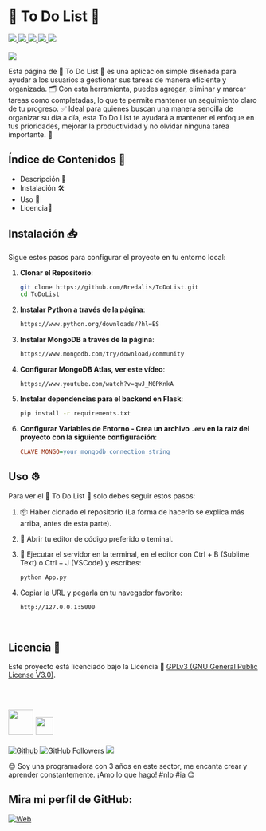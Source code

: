 <h1><b>🧾 To Do List 🧾</b></h1>
<a href="https://lenguajecss.com/" target="_blank">
  <img src="https://img.shields.io/badge/CSS-3498DB">  
</a>
<a href="https://lenguajehtml.com/" target="_blank"> 
  <img src="https://img.shields.io/badge/HTML-E74C3C">
</a>
<a href="https://www.python.org/downloads/?hl=ES" target="_blank">
  <img src="https://img.shields.io/badge/Python-52be80">
</a>
<a href="https://pypi.org/project/Flask/" target="_blank">
  <img src="https://img.shields.io/badge/Flask-707b7c">
</a>
<a href="https://www.mongodb.com/try/download/community">
    <img src="https://img.shields.io/badge/MongoDB-52be80">
</a>
<br><br>

<img src="https://i.pinimg.com/236x/9d/c4/e2/9dc4e265309fd4be9da6405f433fc140.jpg">

<p>
  Esta página de 🧾 To Do List 🧾 es una aplicación simple diseñada para ayudar a los usuarios a gestionar sus tareas de manera 
  eficiente y organizada. 🗂️ Con esta herramienta, puedes agregar, eliminar y marcar tareas como completadas, lo que te permite 
  mantener un seguimiento claro de tu progreso. ✅ Ideal para quienes buscan una manera sencilla de organizar su día a día, esta 
  To Do List te ayudará a mantener el enfoque en tus prioridades, mejorar la productividad y no olvidar ninguna tarea importante. 🚀
</p>

## Índice de Contenidos 🧾

- Descripción 📝
- Instalación 🛠️
- Uso 📘
- Licencia📜

## **Instalación** 📥

Sigue estos pasos para configurar el proyecto en tu entorno local:

1. **Clonar el Repositorio**:
    ```bash
    git clone https://github.com/Bredalis/ToDoList.git
    cd ToDoList
    ```

2. **Instalar Python a través de la página**:
   ```bash
   https://www.python.org/downloads/?hl=ES
   ```

3. **Instalar MongoDB a través de la página**:
   ```bash
   https://www.mongodb.com/try/download/community
   ```

4. **Configurar MongoDB Atlas, ver este vídeo**:
   ```
   https://www.youtube.com/watch?v=qwJ_M0PKnkA
   ```

5. **Instalar dependencias para el backend en Flask**:
      ```bash
      pip install -r requirements.txt
      ```
      
6. **Configurar Variables de Entorno - Crea un archivo `.env` en la raíz del proyecto con la siguiente configuración**:
      ```ini
      CLAVE_MONGO=your_mongodb_connection_string
      ```


## Uso ⚙️

Para ver el 🧾 To Do List 🧾 solo debes seguir estos pasos:

1. 📦 Haber clonado el repositorio (La forma de hacerlo se explica más arriba, antes de esta parte).

2. 📝 Abrir tu editor de código preferido o teminal.

3. 🔧 Ejecutar el servidor en la terminal, en el editor con Ctrl + B (Sublime Text) o Ctrl + J (VSCode) y escribes:
    ```bash
    python App.py
    ```

4. Copiar la URL y pegarla en tu navegador favorito:
    ```bash
    http://127.0.0.1:5000
    ```
    
<br>

## Licencia 📜

Este proyecto está licenciado bajo la Licencia 📜 <a href="https://www.gnu.org/licenses/gpl-3.0.en.html" target="_blank">GPLv3 (GNU General Public License V3.0)</a>.

<br>

## <img src="https://avatars.githubusercontent.com/u/111624948?s=400&u=cd081f79392220d8cd2a22f2a8d5d3b18814350a&v=4" width="50" height="50"> <img src="https://readme-typing-svg.demolab.com?font=Roboto+Slab&color=%23FFFFFF&size=35&center=true&vCenter=true&width=450&duration=1500&pause=1000&lines=Hola,+soy;Bredalis+Gautreaux!" width="auto" height="35"/>
[![Github](https://img.shields.io/github/followers/Bredalis?label=Follow&style=social)](https://github.com/Bredalis)
![GitHub Followers](https://img.shields.io/github/stars/bredalis?style=social)
<a href="https://www.linkedin.com/in/bredalis-gautreaux/" target="_blank">
  <img src="https://img.shields.io/badge/-LinkedIn-blue?style=flat-square&logo=Linkedin&logoColor=white">
</a>

😊 Soy una programadora con 3 años en este sector, me encanta crear y aprender constantemente. ¡Amo lo que hago! #nlp #ia 😊

## Mira mi perfil de GitHub:
[![Web](https://img.shields.io/badge/GitHub-Bredalis-14a1f0?style=for-the-badge&logo=github&logoColor=white&labelColor=101010)](https://github.com/bredalis)


